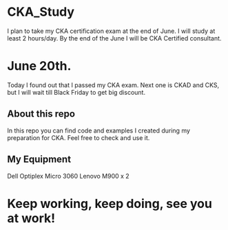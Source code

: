 # CKA_Study

I plan to take my CKA certification exam at the end of June. I will study at least 2 hours/day. 
By the end of the June I will be CKA Certified consultant.


# June 20th.
Today I found out that I passed my CKA exam. Next one is CKAD and CKS, but I will wait till Black Friday to get big discount.

## About this repo

In this repo you can find code and examples I created during my preparation for CKA. Feel free to check and use it.


## My Equipment
Dell Optiplex Micro 3060
Lenovo M900 x 2



# Keep working, keep doing, see you at work!
<!--- WORK MAN, DONT STOP --->
